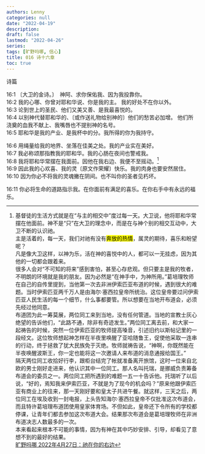```yaml
---
authors: Lenny
categories: null
date: "2022-04-19"
description: 
draft: false
lastmod: "2022-04-26"
series: 
tags: [旷野吗哪, 信心]
title: 016 诗十六章
toc: true
---
```

诗篇
<!--more-->

16:1 〔大卫的金诗。〕　神阿、求你保佑我、因为我投靠你。  
16:2 我的心哪、你曾对耶和华说、你是我的主。  我的好处不在你以外。  
16:3 论到世上的圣民、他们又美又善、是我最喜悦的。  
16:4 以别神代替耶和华的、〔或作送礼物给别神的〕他们的愁苦必加增。  他们所浇奠的血我不献上、我嘴唇也不提别神的名号。  
16:5 耶和华是我的产业、是我杯中的分。我所得的你为我持守。  

16:6 用绳量给我的地界、坐落在佳美之处。我的产业实在美好。  
16:7 我必称颂那指教我的耶和华。我的心肠在夜间也警戒我。  
16:8 我将耶和华常摆在我面前。因他在我右边、我便不至摇动。[^1]  
16:9 因此我的心欢喜、我的灵〔原文作荣耀〕快乐。我的肉身也要安然居住。  
16:10 因为你必不将我的灵魂撇在阴间。也不叫你的圣者见朽坏。  

16:11 你必将生命的道路指示我。在你面前有满足的喜乐。在你右手中有永远的福乐。   

[^1]: 基督徒的生活方式就是在“与主的相交中”度过每一天。大卫说，他将耶和华常摆在他面前。神不是“只”在大卫的理念中，而是在与神个别的相交互动中，大卫不断的认识祂。  
主是活着的，每一天，我们对祂有没有<mark>奔放的热情</mark>，属灵的期待，喜乐和盼望呢？  
凡是像大卫这样，以神为乐，活在神的喜悦中的人，都可以一无挂虑，因为其他的一切都会跟着来。  
很多人会对“不可知的将来”感到害怕，甚至心存悲观。但只要主是我的牧者，不明朗的环境就是我的朋友。因为必然是“在神手中，为神所用。”葛培理牧师在自己的自传里提到，当他第一次去非洲伊索匹亚布道的时候，遇到很大的难题。当时伊索匹亚两千万人是由海尔‧塞西拉皇帝所统治。这位皇帝要过问伊索匹亚人民生活的每一个细节，什么事都要管。所以想要在当地开布道会，必须先经过他同意。  
布道团为此一筹莫展，两位同工来到当地，没有任何管道。当地的宣教士灰心绝望的告诉他们，“此路不通，除非有奇迹发生。”两位同工离去前，和大家一起祷告的时候，突然一位伊索匹亚的牧师提高嗓音，引述旧约以斯帖记里的一段经文。这位牧师想起神怎样在半夜里唤醒了亚哈随鲁王，促使他采取一连串的行动，终于拯救了犹大民族免于灭绝。牧师就祷告说，“神啊，你既然能在半夜唤醒波斯王，你一定也能将这一次邀请人来布道的消息通报给国王。”  
隔天两位同工收拾好行李，跟柜台结完了帐就准备离开旅馆，这时一位来自北欧的男士刚好走进来，他认识其中一位同工。那人名叫托瑞，是挪威负责筹备布道会的委员之一。两位同工把所遇到的难题一五一十告诉他。托瑞听了以后说，“好的，焉知我来伊索匹亚，不就是为了现今的机会吗？”原来他跟伊索匹亚有商业上的往来，那一天刚好要和皇太子共进午餐。就这样，三天之后，两位同工在埃及收到一封电报，上头告知海尔‧塞西拉皇帝不仅批准这次布道会，而且特许葛培理布道团使用皇家体育场。不但如此，皇帝还下令所有的学校都停课，让青年们都去参加这次布道大会。结果那次布道会是葛培理牧师在非洲布道决志人数最多的一次。  
本来看起来根本不可能的事情，因为有神在其中巧妙安排、引导，却看见了意想不到的最好的结果。  
[旷野吗哪 2022年4月27日：祂在你的右边](https://r.729ly.net/devotionals/devotionals-mw/devotionals-mw-mw220427)